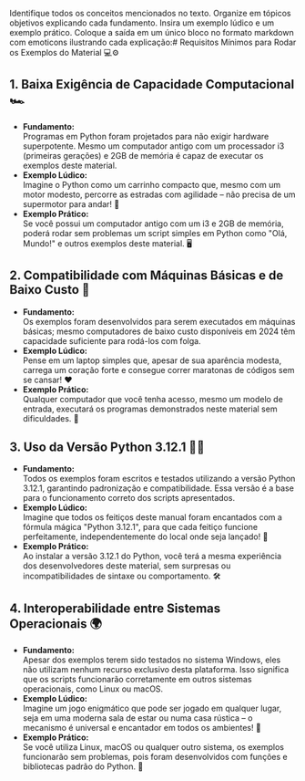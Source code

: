 Identifique todos os conceitos mencionados no texto. Organize em tópicos objetivos explicando cada fundamento. Insira um exemplo lúdico e um exemplo prático. Coloque a saída em um único bloco no formato markdown com emoticons ilustrando cada explicação:# Requisitos Mínimos para Rodar os Exemplos do Material 💻⚙️

## 1. Baixa Exigência de Capacidade Computacional 🏎️
- **Fundamento:**  
  Programas em Python foram projetados para não exigir hardware superpotente. Mesmo um computador antigo com um processador i3 (primeiras gerações) e 2GB de memória é capaz de executar os exemplos deste material.
- **Exemplo Lúdico:**  
  Imagine o Python como um carrinho compacto que, mesmo com um motor modesto, percorre as estradas com agilidade – não precisa de um supermotor para andar! 🚗
- **Exemplo Prático:**  
  Se você possui um computador antigo com um i3 e 2GB de memória, poderá rodar sem problemas um script simples em Python como "Olá, Mundo!" e outros exemplos deste material. 🖥️


## 2. Compatibilidade com Máquinas Básicas e de Baixo Custo 🔧
- **Fundamento:**  
  Os exemplos foram desenvolvidos para serem executados em máquinas básicas; mesmo computadores de baixo custo disponíveis em 2024 têm capacidade suficiente para rodá-los com folga.
- **Exemplo Lúdico:**  
  Pense em um laptop simples que, apesar de sua aparência modesta, carrega um coração forte e consegue correr maratonas de códigos sem se cansar! ❤️
- **Exemplo Prático:**  
  Qualquer computador que você tenha acesso, mesmo um modelo de entrada, executará os programas demonstrados neste material sem dificuldades. 📆


## 3. Uso da Versão Python 3.12.1 🐍📌
- **Fundamento:**  
  Todos os exemplos foram escritos e testados utilizando a versão Python 3.12.1, garantindo padronização e compatibilidade. Essa versão é a base para o funcionamento correto dos scripts apresentados.
- **Exemplo Lúdico:**  
  Imagine que todos os feitiços deste manual foram encantados com a fórmula mágica "Python 3.12.1", para que cada feitiço funcione perfeitamente, independentemente do local onde seja lançado! 🔮
- **Exemplo Prático:**  
  Ao instalar a versão 3.12.1 do Python, você terá a mesma experiência dos desenvolvedores deste material, sem surpresas ou incompatibilidades de sintaxe ou comportamento. 🛠️


## 4. Interoperabilidade entre Sistemas Operacionais 🌍
- **Fundamento:**  
  Apesar dos exemplos terem sido testados no sistema Windows, eles não utilizam nenhum recurso exclusivo desta plataforma. Isso significa que os scripts funcionarão corretamente em outros sistemas operacionais, como Linux ou macOS.
- **Exemplo Lúdico:**  
  Imagine um jogo enigmático que pode ser jogado em qualquer lugar, seja em uma moderna sala de estar ou numa casa rústica – o mecanismo é universal e encantador em todos os ambientes! 🎲
- **Exemplo Prático:**  
  Se você utiliza Linux, macOS ou qualquer outro sistema, os exemplos funcionarão sem problemas, pois foram desenvolvidos com funções e bibliotecas padrão do Python. 💼